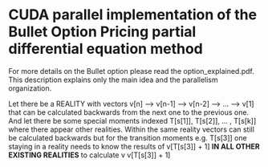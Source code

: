 # CUDA parallel implementation of the Bullet Option Pricing partial differential equation method

For more details on the Bullet option please read the option_explained.pdf. This description explains only the main idea and the parallelism organization.

Let there be a REALITY with vectors v[n] --> v[n-1] --> v[n-2] --> ... --> v[1] that can be calculated backwards from the next one to the previous one. And let there be some special
moments indexed T[s[1]], T[s[2]], ... , T[s[k]] where there appear other realities. Within the same reality vectors can still be calculated backwards but for the transition moments e.g. T[s[3]]
one staying in a reality needs to know the results of v[T[s[3]] + 1] **IN ALL OTHER EXISTING REALITIES** to calculate v v[T[s[3]] + 1]
